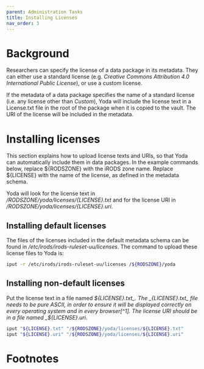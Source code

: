 ```yaml
---
parent: Administration Tasks
title: Installing Licenses
nav_order: 3
---
```


# Background

Researchers can specify the license of a data package in its metadata. They can either use a standard
license (e.g. _Creative Commons Attribution 4.0 International Public License_), or use a custom license.

If the metadata of a data package specifies the name of a standard license (i.e. any license other than _Custom_), Yoda will include
the license text in a License.txt file in the root of the package when it is copied to the vault. The URI of the license
will be included in the metadata.

# Installing licenses

This section explains how to upload license texts and URIs, so that Yoda can automatically include them in data
packages.  In the example commands below, replace ${RODSZONE} with the iRODS zone name. Replace ${LICENSE} with
the name of the license, as defined in the metadata schema.

Yoda will look for the license text in _/${RODSZONE}/yoda/licenses/${LICENSE}.txt_ and for the license URI in
_/${RODSZONE}/yoda/licenses/${LICENSE}.uri_.

## Installing default licenses

The files of the licenses included in the default metadata schema can be found in _/etc/irods/irods-ruleset-uu/licenses_. The command to upload these license
files to Yoda is:

```bash
iput -r /etc/irods/irods-ruleset-uu/licenses /${RODSZONE}/yoda
```

## Installing non-default licenses

Put the license text in a file named _${LICENSE}.txt_. The _{LICENSE}.txt_ file needs to be pure ASCII, in order to
ensure it will be displayed correctly on every operating system and in every browser[^1]. The license URI should be
in a file named _${LICENSE}.uri_.

```bash
iput "${LICENSE}.txt" "/${RODSZONE}/yoda/licenses/${LICENSE}.txt"
iput "${LICENSE}.uri" "/${RODSZONE}/yoda/licenses/${LICENSE}.uri"
```

# Footnotes

[^1]: UTF-8 is not an option, because browsers will display a .txt file with the windows-1252 encoding. The ANSI subset of
the windows-1252 encoding is not an option, because Mac and linux will not correctly detect ANSI in a .txt file if opened
from the web disk.

